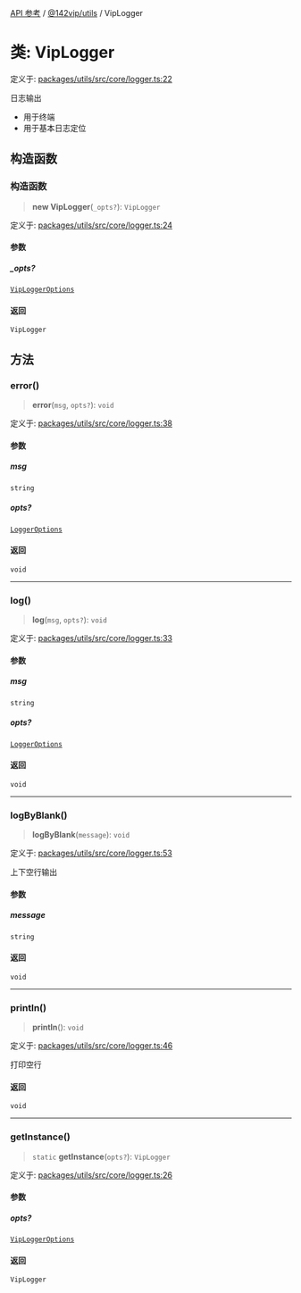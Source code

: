 [API 参考](../wiki/Home) / [@142vip/utils](../wiki/@142vip.utils) / VipLogger

# 类: VipLogger

定义于: [packages/utils/src/core/logger.ts:22](https://github.com/142vip/core-x/blob/567cadf3a9f5104aada595325cfb94d08a88f92f/packages/utils/src/core/logger.ts#L22)

日志输出
- 用于终端
- 用于基本日志定位

## 构造函数

### 构造函数

> **new VipLogger**(`_opts?`): `VipLogger`

定义于: [packages/utils/src/core/logger.ts:24](https://github.com/142vip/core-x/blob/567cadf3a9f5104aada595325cfb94d08a88f92f/packages/utils/src/core/logger.ts#L24)

#### 参数

##### \_opts?

[`VipLoggerOptions`](../wiki/@142vip.utils.%E6%8E%A5%E5%8F%A3.VipLoggerOptions)

#### 返回

`VipLogger`

## 方法

### error()

> **error**(`msg`, `opts?`): `void`

定义于: [packages/utils/src/core/logger.ts:38](https://github.com/142vip/core-x/blob/567cadf3a9f5104aada595325cfb94d08a88f92f/packages/utils/src/core/logger.ts#L38)

#### 参数

##### msg

`string`

##### opts?

[`LoggerOptions`](../wiki/@142vip.utils.%E6%8E%A5%E5%8F%A3.LoggerOptions)

#### 返回

`void`

***

### log()

> **log**(`msg`, `opts?`): `void`

定义于: [packages/utils/src/core/logger.ts:33](https://github.com/142vip/core-x/blob/567cadf3a9f5104aada595325cfb94d08a88f92f/packages/utils/src/core/logger.ts#L33)

#### 参数

##### msg

`string`

##### opts?

[`LoggerOptions`](../wiki/@142vip.utils.%E6%8E%A5%E5%8F%A3.LoggerOptions)

#### 返回

`void`

***

### logByBlank()

> **logByBlank**(`message`): `void`

定义于: [packages/utils/src/core/logger.ts:53](https://github.com/142vip/core-x/blob/567cadf3a9f5104aada595325cfb94d08a88f92f/packages/utils/src/core/logger.ts#L53)

上下空行输出

#### 参数

##### message

`string`

#### 返回

`void`

***

### println()

> **println**(): `void`

定义于: [packages/utils/src/core/logger.ts:46](https://github.com/142vip/core-x/blob/567cadf3a9f5104aada595325cfb94d08a88f92f/packages/utils/src/core/logger.ts#L46)

打印空行

#### 返回

`void`

***

### getInstance()

> `static` **getInstance**(`opts?`): `VipLogger`

定义于: [packages/utils/src/core/logger.ts:26](https://github.com/142vip/core-x/blob/567cadf3a9f5104aada595325cfb94d08a88f92f/packages/utils/src/core/logger.ts#L26)

#### 参数

##### opts?

[`VipLoggerOptions`](../wiki/@142vip.utils.%E6%8E%A5%E5%8F%A3.VipLoggerOptions)

#### 返回

`VipLogger`

